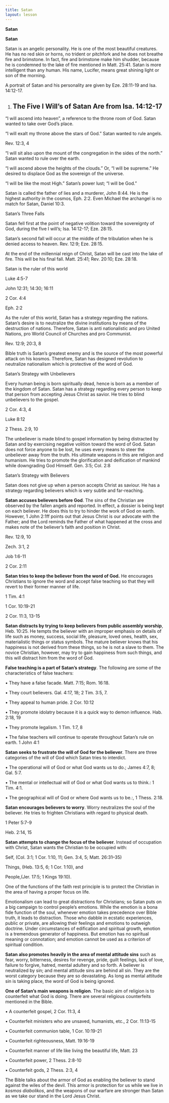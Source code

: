 ```yaml
---
title: Satan
layout: lesson
---
```



**Satan**

**Satan**

Satan is an angelic personality. He is one of the most beautiful
creatures. He has no red skin or horns, no trident or pitchfork and he
does not breathe fire and brimstone. In fact, fire and brimstone make
him shudder, because he is condemned to the lake of fire mentioned in
Matt. 25:41. Satan is more intelligent than any human. His name,
Lucifer, means great shining light or son of the morning.

A portrait of Satan and his personality are given by Eze. 28:11-19 and
Isa. 14:12-17.

1.  The Five I Will’s of Satan Are from Isa. 14:12-17
    -------------------------------------------------

“I will ascend into heaven”, a reference to the throne room of God.
Satan wanted to take over God’s place.

“I will exalt my throne above the stars of God.” Satan wanted to rule
angels.

Rev. 12:3, 4

“I will sit also upon the mount of the congregation in the sides of the
north.” Satan wanted to rule over the earth.

“I will ascend above the heights of the clouds.” Or, “I will be
supreme.” He desired to displace God as the sovereign of the universe.

“I will be like the most High.” Satan’s power lust; “I will be God.”

Satan is called the father of lies and a murderer, John 8:44. He is the
highest authority in the cosmos, Eph. 2:2. Even Michael the archangel is
no match for Satan, Daniel 10:3.

Satan’s Three Falls

Satan fell first at the point of negative volition toward the
sovereignty of God, during the five I will’s; Isa. 14:12-17; Eze. 28:15.

Satan’s second fall will occur at the middle of the tribulation when he
is denied access to heaven. Rev. 12:9; Eze. 28:15.

At the end of the millennial reign of Christ, Satan will be cast into
the lake of fire. This will be his final fall. Matt. 25:41; Rev. 20:10;
Eze. 28:18.

Satan is the ruler of this world

Luke 4:5-7

John 12:31; 14:30; 16:11

2 Cor. 4:4

Eph. 2:2

As the ruler of this world, Satan has a strategy regarding the nations.
Satan’s desire is to neutralize the divine institutions by means of the
destruction of nations. Therefore, Satan is anti nationalistic and pro
United Nations, pro World Council of Churches and pro Communist.

Rev. 12:9; 20:3, 8

Bible truth is Satan’s greatest enemy and is the source of the most
powerful attack on his kosmos. Therefore, Satan has designed revolution
to neutralize nationalism which is protective of the word of God.

Satan’s Strategy with Unbelievers

Every human being is born spiritually dead, hence is born as a member of
the kingdom of Satan. Satan has a strategy regarding every person to
keep that person from accepting Jesus Christ as savior. He tries to
blind unbelievers to the gospel.

2 Cor. 4:3, 4

Luke 8:12

2 Thess. 2:9, 10

The unbeliever is made blind to gospel information by being distracted
by Satan and by exercising negative volition toward the word of God.
Satan does not force anyone to be lost, he uses every means to steer the
unbeliever away from the truth. His ultimate weapons in this are
religion and humanism. He tries to promote the glorification and
deification of mankind while downgrading God Himself. Gen. 3:5; Col. 2:8

Satan’s Strategy with Believers

Satan does not give up when a person accepts Christ as saviour. He has a
strategy regarding believers which is very subtle and far-reaching.

**Satan accuses believers before God**. The sins of the Christian are
observed by the fallen angels and reported. In effect, a dossier is
being kept on each believer. He does this to try to hinder the work of
God on earth. However, 1 John 2:1ff points out that Jesus Christ is our
advocate with the Father; and the Lord reminds the Father of what
happened at the cross and makes note of the believer’s faith and
position in Christ.

Rev. 12:9, 10

Zech. 3:1, 2

Job 1:6-11

2 Cor. 2:11

**Satan tries to keep the believer from the word of God.** He encourages
Christians to ignore the word and accept false teaching so that they
will revert to their former manner of life.

1 Tim. 4:1

1 Cor. 10:19-21

2 Cor. 11:3, 13-15

**Satan distracts by trying to keep believers from public assembly
worship**, Heb. 10:25. He tempts the believer with an improper emphasis
on details of life such as money, success, social life, pleasure, loved
ones, health, sex, materialistic things or status symbols. The mature
believer knows that his happiness is not derived from these things, so
he is not a slave to them. The novice Christian, however, may try to
gain happiness from such things, and this will distract him from the
word of God.

**False teaching is a part of Satan’s strategy**. The following are some
of the characteristics of false teachers:

• They have a false facade. Matt. 7:15; Rom. 16:18.

• They court believers. Gal. 4:17, 18; 2 Tim. 3:5, 7.

• They appeal to human pride. 2 Cor. 10:12

• They promote idolatry because it is a quick way to demon influence.
Hab. 2:18, 19

• They promote legalism. 1 Tim. 1:7, 8

• The false teachers will continue to operate throughout Satan’s rule on
earth. 1 John 4:1

**Satan seeks to frustrate the will of God for the believer**. There are
three categories of the will of God which Satan tries to interdict.

• The operational will of God or what God wants us to do.; James 4:7, 8;
Gal. 5:7.

• The mental or intellectual will of God or what God wants us to think.:
1 Tim. 4:1.

• The geographical will of God or where God wants us to be.:, 1 Thess.
2:18.

**Satan encourages believers to worry**. Worry neutralizes the soul of
the believer. He tries to frighten Christians with regard to physical
death.

1 Peter 5:7-9

Heb. 2:14, 15

**Satan attempts to change the focus of the believer**. Instead of
occupation with Christ, Satan wants the Christian to be occupied with:

Self, (Col. 3:1; 1 Cor. 1:10, 11; Gen. 3:4, 5; Matt. 26:31–35)

Things, (Heb. 13:5, 6; 1 Cor. 1:10), and

People,(Jer. 17:5; 1 Kings 19:10).

One of the functions of the faith rest principle is to protect the
Christian in the area of having a proper focus on life.

Emotionalism can lead to great distractions for Christians; so Satan
puts on a big campaign to control people’s emotions. While the emotion
is a bona fide function of the soul, whenever emotion takes precedence
over Bible truth, it leads to distraction. Those who dabble in ecstatic
experiences, public or private, are allowing their feelings and emotions
to outweigh doctrine. Under circumstances of edification and spiritual
growth, emotion is a tremendous generator of happiness. But emotion has
no spiritual meaning or connotation; and emotion cannot be used as a
criterion of spiritual condition.

**Satan also promotes heavily in the area of mental attitude sins** such
as fear, worry, bitterness, desires for revenge, pride, guilt feelings,
lack of love, failure to forgive, hatred, mental adultery and so forth.
A believer is neutralized by sin; and mental attitude sins are behind
all sin. They are the worst category because they are so devastating. As
long as mental attitude sin is taking place, the word of God is being
ignored.

**One of Satan’s main weapons is religion**. The basic aim of religion
is to counterfeit what God is doing. There are several religious
counterfeits mentioned in the Bible.

• A counterfeit gospel, 2 Cor. 11:3, 4

• Counterfeit ministers who are unsaved, humanists, etc.,
2 Cor. 11:13-15

• Counterfeit communion table, 1 Cor. 10:19-21

• Counterfeit righteousness, Matt. 19:16-19

• Counterfeit manner of life like living the beautiful life, Matt. 23

• Counterfeit power, 2 Thess. 2:8-10

• Counterfeit gods, 2 Thess. 2:3, 4

The Bible talks about the armor of God as enabling the believer to stand
against the wiles of the devil. This armor is protection for us while we
live in *kosmos diabolikos*, and the weapons of our warfare are stronger
than Satan as we take our stand in the Lord Jesus Christ.

